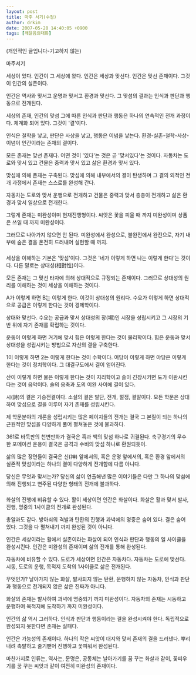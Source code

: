 ```yaml
---
layout: post
title: 마주 서기(수정)
author: drkim
date: 2007-05-28 14:40:05 +0900
tags: [깨달음의대화]
---
```

(개인적인 글입니다-기고하지 않는)
  

  

  
마주서기
  

  
세상이 있다. 인간이 그 세상에 왔다. 인간은 세상과 맞선다. 인간은 맞선 존재이다. 그것이 인간의 실존이다.
  

  
인간은 역사와 맞서고 운명과 맞서고 환경과 맞선다. 그 맞섬의 결과는 인식과 판단과 행동으로 전개된다.
  

  
세상의 존재, 인간의 맞섬 그에 따른 인식과 판단과 행동은 하나의 연속적인 전개 과정이다. 체계화 되어 있다. 그것이 '결'이다.
  

  
인식은 철학을 낳고, 판단은 사상을 낳고, 행동은 이념을 낳는다. 환경-실존-철학-사상-이념이 인간이라는 존재의 결이다.
  

  
모든 존재는 맞선 존재다. 어떤 것이 '있다'는 것은 곧 '맞서있다'는 것이다. 자동차는 도로와 맞서 있고 건물은 중력과 맞서 있고 삶은 환경과 맞서 있다.
  

  
맞섬에 의해 존재는 구축된다. 맞섬에 의해 내부에서의 결이 탄생하며 그 결의 외적인 전개 과정에서 존재는 스스로를 완성해 간다.
  

  
자동차는 도로와 맞서 운행으로 전개하고 건물은 중력과 맞서 층층이 전개하고 삶은 환경과 맞서 일상으로 전개한다.
  

  
그렇게 존재는 미완성이며 현재진행형이다. 씨앗은 꽃을 피울 때 까지 미완성이며 상품은 쓰일 때 까지 미완성이다. 
  

  
그러므로 나아가지 않으면 안 된다. 미완성에서 완성으로, 불완전에서 완전으로, 자기 내부에 숨은 결을 온전히 드러내어 실현할 때 까지. 
  

  
###
  

  
세상을 이해하는 기본은 '맞섬'이다. 그것은 '네가 이렇게 하면 나는 이렇게 한다'는 것이다. 다른 말로는 상대성(相對性)이다.
  

  
모든 존재는 그 맞선 타자에 의해 상대적으로 규정되는 존재이다. 그러므로 상대성의 원리를 이해하는 것이 세상을 이해하는 것이다. 
  

  
A가 이렇게 하면 B는 이렇게 한다. 이것이 상대성의 원리다. 수요가 이렇게 하면 상대적으로 공급은 이렇게 한다는 것이 경제학이다. 
  

  
상대와 맞선다. 수요는 공급과 맞서 상대성의 장(場)인 시장을 성립시키고 그 시장의 기반 위에 자기 존재를 확립하는 것이다.
  

  
운동이 이렇게 하면 거기에 맞서 힘은 이렇게 한다는 것이 물리학이다. 힘은 운동과 맞서 상대성을 성립시키는 방법으로 자신의 결을 구축한다.
  

  
1이 이렇게 하면 2는 이렇게 한다는 것이 수학이다. 여당이 이렇게 하면 야당은 이렇게 한다는 것이 정치학이다. 그 대결구도에서 결이 얻어진다. 
  

  
산이 이렇게 하면 물은 이렇게 한다는 것이 지리학이고 솔이 긴장시키면 도가 이완시킨다는 것이 음악이다. 솔의 응축과 도의 이완 사이에 결이 있다. 
  

  
시(詩)의 결은 기승전결이다. 소설의 결은 발단, 전개, 절정, 결말이다. 모든 학문은 상대하여 맞섬으로 결을 이루어 자기 존재를 성립시킨다.
  

  
제 학문분야의 개론을 성립시키는 많은 페이지들의 전개는 결국 그 본질이 되는 하나의 근원적인 맞섬을 다양하게 풀어 펼쳐놓은 것에 불과하다.
  

  
361로 바둑판의 천변만화가 결국은 흑과 백의 맞섬 하나로 귀결된다. 축구경기의 무수한 포메이션 운용이 결국은 공격과 수비의 맞섬 하나로 환원되듯이. 
  

  
삶의 많은 장면들이 결국은 신(神) 앞에서의, 혹은 운명 앞에서의, 혹은 환경 앞에서의 실존적 맞섬이라는 하나의 결이 다양하게 전개함에 다름 아니다.
  

  
당신은 무엇과 맞서는가? 당신의 삶이 연출해낸 많은 이야기들은 다만 그 하나의 맞섬에 의해 진행되고 변주된 다양한 형태의 전개에 불과하다.
  

  
###
  

  
화살의 진행에 비유할 수 있다. 활이 세상이면 인간은 화살이다. 화살은 활과 맞서 발사, 진행, 명중의 1사이클의 전개로 완성된다. 
  

  
총알과도 같다. 방아쇠의 격발과 탄환의 진행과 과녁에의 명중은 숨어 있다. 결은 숨어 있다. 그것을 다 펼쳐내기 까지 완성된 것이 아니다. 
  

  
인간은 세상이라는 활에서 실존이라는 화살이 되어 인식과 판단과 행동의 일 사이클을 완성시킨다. 인간은 미완성의 존재이며 삶의 전개를 통해 완성된다. 
  

  
자동차에 비유할 수 있다. 도로가 세상이면 인간은 자동차다. 자동차는 도로에 맞선다. 시동, 도로의 운행, 목적지 도착의 1사이클로 삶은 전개된다.
  

  
무엇인가? 날아가지 않는 화살, 발사되지 않는 탄환, 운행하지 않는 자동차, 인식과 판단과 행동으로 전개되지 않은 삶은 진짜가 아니다. 
  

  
화살의 존재는 발사하여 과녁에 명중되기 까지 미완성이다. 자동차의 존재는 시동하고 운행하여 목적지에 도착하기 까지 미완성이다. 
  

  
인간의 삶 역시 그러하다. 인식과 판단과 행동이라는 결을 완성시켜야 한다. 독립적으로 완성되지 못한다면 존재는 실패다.
  

  
인간은 가능성의 존재이다. 하나의 작은 씨앗이 대지와 맞서 존재의 결을 드러낸다. 뿌리내려 촉발하고 줄기뻗어 진행하고 꽃피워서 완성된다. 
  

  
마찬가지로 인류는, 역사는, 문명은, 공동체는 날아가기를 꿈 꾸는 화살과 같이, 꽃피우기를 꿈 꾸는 씨앗과 같이 여전히 미완성의 존재이다.
